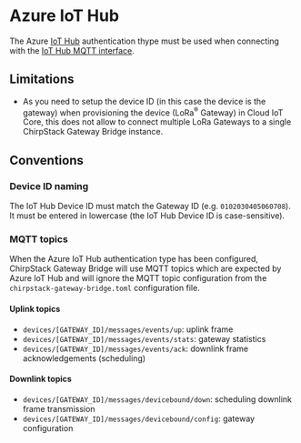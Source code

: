 # Azure IoT Hub

The Azure [IoT Hub](https://azure.microsoft.com/en-us/services/iot-hub/)
authentication thype must be used when connecting with the
[IoT Hub MQTT interface](https://docs.microsoft.com/en-us/azure/iot-hub/iot-hub-mqtt-support).

## Limitations

* As you need to setup the device ID (in this case the device is the gateway)
  when provisioning the device (LoRa<sup>&reg;</sup> Gateway) in Cloud IoT Core,
  this does not allow to connect multiple LoRa Gateways to a single ChirpStack Gateway
  Bridge instance.

## Conventions

### Device ID naming

The IoT Hub Device ID must match the Gateway ID (e.g. `0102030405060708`).
It must be entered in lowercase (the IoT Hub Device ID is case-sensitive).

### MQTT topics

When the Azure IoT Hub authentication type has been configured, ChirpStack Gateway
Bridge will use MQTT topics which are expected by Azure IoT Hub and will
ignore the MQTT topic configuration from the `chirpstack-gateway-bridge.toml`
configuration file.

#### Uplink topics

* `devices/[GATEWAY_ID]/messages/events/up`: uplink frame
* `devices/[GATEWAY_ID]/messages/events/stats`: gateway statistics
* `devices/[GATEWAY_ID]/messages/events/ack`: downlink frame acknowledgements (scheduling)

#### Downlink topics

* `devices/[GATEWAY_ID]/messages/devicebound/down`: scheduling downlink frame transmission
* `devices/[GATEWAY_ID]/messages/devicebound/config`: gateway configuration
